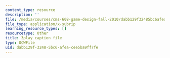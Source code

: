 ```yaml
---
content_type: resource
description: ''
file: /media/courses/cms-608-game-design-fall-2010/dabb129f32485bc6afeacee5ba9ff7fe_68567.vtt
file_type: application/x-subrip
learning_resource_types: []
resourcetype: Other
title: 3play caption file
type: OCWFile
uid: dabb129f-3248-5bc6-afea-cee5ba9ff7fe
---
```

